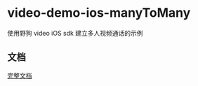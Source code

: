 # video-demo-ios-manyToMany
使用野狗 video iOS sdk 建立多人视频通话的示例

## 文档

[完整文档](https://docs.wilddog.com/conference/iOS/index.html)

